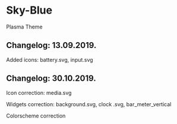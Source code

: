 # Sky-Blue
Plasma Theme

Changelog: 13.09.2019.
----------------------

Added icons: battery.svg, input.svg

Changelog: 30.10.2019.
---------------------

Icon correction: media.svg

Widgets correction: background.svg, clock .svg, bar_meter_vertical

Colorscheme correction
